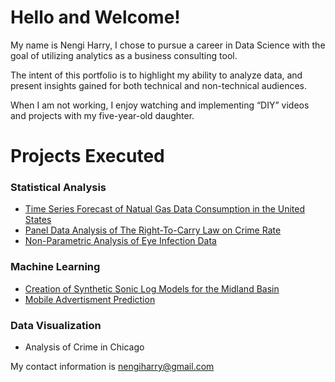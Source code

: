 # Hello and Welcome!

My name is Nengi Harry, I chose to pursue a career in Data Science with the goal of utilizing analytics as a business consulting tool.

The intent of this portfolio is to highlight my ability to analyze data, and present insights gained for both technical and non-technical audiences.

When I am not working, I enjoy watching and implementing “DIY” videos and projects with my five-year-old daughter.


# Projects Executed

### Statistical Analysis
  + [Time Series Forecast of Natual Gas Data Consumption in the United States](https://rpubs.com/Nengi/634486)
  + [Panel Data Analysis of The Right-To-Carry Law on Crime Rate](https://rpubs.com/Nengi/panelregression)
  + [Non-Parametric Analysis of Eye Infection Data](https://rpubs.com/Nengi/non-parametric)


### Machine Learning
  + [Creation of Synthetic Sonic Log Models for the Midland Basin](https://nengi.github.io/Sonic-Log-Prediction)
  + [Mobile Advertisment Prediction](https://github.com/Nengi/Mobile-Advertisment-Prediction/blob/master/Mobile%20Advertising%20Prediction.pdf)
  
### Data Visualization
  + Analysis of Crime in Chicago
  



My contact information is nengiharry@gmail.com






